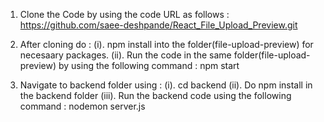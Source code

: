 1. Clone the Code by using the code URL as follows :
   https://github.com/saee-deshpande/React_File_Upload_Preview.git

2. After cloning do :
   (i). npm install into the folder(file-upload-preview) for necesaary packages.
   (ii). Run the code in the same folder(file-upload-preview) by using the following command :
         npm start
    
3. Navigate to backend folder using :
   (i). cd backend
  (ii). Do npm install in the backend folder
 (iii). Run the backend code using the following command :
        nodemon server.js




